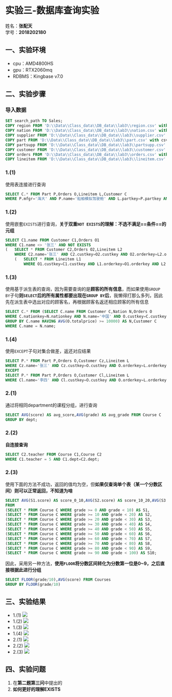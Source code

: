 # 实验三-数据库查询实验
姓名：**张配天**\
学号：**2018202180**
## 一、实验环境
- cpu：AMD4800HS
- gpu：RTX2060mq
- RDBMS：Kingbase v7.0

## 二、实验步骤
### 导入数据
```sql
SET search_path TO Sales;
COPY region FROM 'D:\\Data\\Class_data\\DB_data\\lab3\\region.csv' with csv header;
COPY nation FROM 'D:\\Data\\Class_data\\DB_data\\lab3\\nation.csv' with csv header;
COPY supplier FROM 'D:\\Data\\Class_data\\DB_data\\lab3\\supplier.csv' with csv header;
COPY part FROM 'D:\\Data\\Class_data\\DB_data\\lab3\\part.csv' with csv header;
COPY partsupp FROM 'D:\\Data\\Class_data\\DB_data\\lab3\\partsupp.csv' with csv header;
COPY customer FROM 'D:\\Data\\Class_data\\DB_data\\lab3\\customer.csv' with csv header;
COPY orders FROM 'D:\\Data\\Class_data\\DB_data\\lab3\\orders.csv' with csv header;
COPY lineitem FROM 'D:\\Data\\Class_data\\DB_data\\lab3\\lineitem.csv' with csv header;
```
### 1.(1)
使用表连接进行查询
```sql
SELECT C.* FROM Part P,Orders O,Lineitem L,Customer C
WHERE P.mfgr='海大' AND P.name='船舶模拟驾驶舱' AND L.partkey=P.partkey AND O.orderkey=L.orderkey AND C.custkey=O.custkey;
```
### 1.(2)
使用嵌套```EXISTS```进行查询，**关于双重```NOT EXISTS```的理解：不选不满足==条件==的元组**
```sql
SELECT C1.name FROM Customer C1,Orders O1
WHERE C1.name <> '张三' AND NOT EXISTS
(   SELECT * FROM Customer C2,Orders O2,Lineitem L2
    WHERE C2.name='张三' AND C2.custkey=O2.custkey AND O2.orderkey=L2.orderkey AND NOT EXISTS
    (   SELECT * FROM Lineitem L1
        WHERE O1.custkey=C1.custkey AND L1.orderkey=O1.orderkey AND L2.partkey=L1.partkey));
```
### 1.(3)
使用基于派生表的查询，因为需要查询的是**顾客的所有信息**，而如果使用```GROUP BY```子句**则```SELECT```后的所有属性都要出现在```GROUP BY```后**，我懒得打那么多列，因此先在派生表中选出对应的顾客名，再根据顾客名返还相应顾客的所有信息
```sql
SELECT C.* FROM (SELECT C.name FROM Customer C,Nation N,Orders O 
WHERE C.nationkey=N.nationkey AND N.name='中国' AND O.custkey=C.custkey
GROUP BY C.name HAVING AVG(O.totalprice) >= 10000) AS N,Customer C
WHERE C.name = N.name;
```
### 1.(4)
使用```EXCEPT```子句对集合做差，返还对应结果
```sql
SELECT P.* FROM Part P,Orders O,Customer Cz,Lineitem L
WHERE Cz.name='张三' AND Cz.custkey=O.custkey AND O.orderkey=L.orderkey AND P.partkey=L.partkey
EXCEPT
SELECT P.* FROM Part P,Orders O,Customer Cl,Lineitem L
WHERE Cl.name='李四' AND Cl.custkey=O.custkey AND O.orderkey=L.orderkey AND P.partkey=L.partkey
```
### 2.(1)
通过将相同department的课程分组，进行查询
```sql
SELECT AVG(score) AS avg_score,AVG(grade) AS avg_grade FROM Course C
GROUP BY dept;
```
### 2.(2)
**自连接查询**
```sql
SELECT C2.teacher FROM Course C1,Course C2
WHERE C1.teacher = 5 AND C1.dept=C2.dept;
```
### 2.(3)
使用下面的方法不成功，返回的值均为空，但**如果仅查询单个表（某一个分数区间）则可以正常返回，不知道为啥**
```sql
SELECT AVG(S1.score) AS score_0_10,AVG(S2.score) AS score_10_20,AVG(S3.score) AS score_20_30,AVG(S4.score) AS score_30_40,AVG(S5.score) AS score_40_50,AVG(S6.score) AS score_50_60,AVG(S7.score) AS score_60_70,AVG(S8.score) AS score_70_80,AVG(S9.score) AS score_80_90,AVG(S10.score) AS score_90_100
FROM
(SELECT * FROM Course C WHERE grade >= 0 AND grade < 10) AS S1,
(SELECT * FROM Course C WHERE grade >= 10 AND grade < 20) AS S2,
(SELECT * FROM Course C WHERE grade >= 20 AND grade < 30) AS S3,
(SELECT * FROM Course C WHERE grade >= 30 AND grade < 40) AS S4,
(SELECT * FROM Course C WHERE grade >= 40 AND grade < 50) AS S5,
(SELECT * FROM Course C WHERE grade >= 50 AND grade < 60) AS S6,
(SELECT * FROM Course C WHERE grade >= 60 AND grade < 70) AS S7,
(SELECT * FROM Course C WHERE grade >= 70 AND grade < 80) AS S8,
(SELECT * FROM Course C WHERE grade >= 80 AND grade < 90) AS S9,
(SELECT * FROM Course C WHERE grade >= 90 AND grade < 100) AS S10;
```
因此，采用另一种方法，**使用```FLOOR```将分数区间转化为分数第一位是0~9，之后直接根据此进行分组**
```sql
SELECT FLOOR(grade/10),AVG(score) FROM Courses
GROUP BY FLOOR(grade/10)
```
## 三、实验结果
- 1.(1)
![](../resources/lab3/lab3_1.png)
- 1.(2)
![](../resources/lab3/lab3_2.png)
- 1.(3)
![](../resources/lab3/lab3_3.png)
- 1.(4)
![](../resources/lab3/lab3_4.png)
- 2.(1)
![](../resources/lab3/lab3_5.png)
- 2.(2)
![](../resources/lab3/lab3_6.png)
- 2.(3)
![](../resources/lab3/lab3_7.png)

## 四、实验问题
1. 在**第二题第三问**中提出的
2. **如何更好的理解EXISTS**